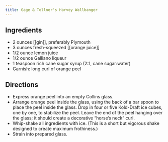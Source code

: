 ```yaml
---
title: Gage & Tollner's Harvey Wallbanger
---
```


## Ingredients
-    2 ounces [[gin]], preferably Plymouth
-    3 ounces fresh-squeezed [[orange juice]]
-    1/2 ounce lemon juice
-    1/2 ounce Galliano liqueur
-    1 teaspoon rich cane sugar syrup (2:1, cane sugar:water)
- Garnish: long curl of orange peel
## Directions

-    Express orange peel into an empty Collins glass.
-   Arrange orange peel inside the glass, using the back of a bar spoon to place the peel inside the glass. Drop in four or five Kold-Draft ice cubes, one by one, to stabilize the peel. Leave the end of the peel hanging over the glass; it should create a decorative “horse’s neck” curl.
-    Whip-shake all ingredients with ice. (This is a short but vigorous shake designed to create maximum frothiness.)
-    Strain into prepared glass.

